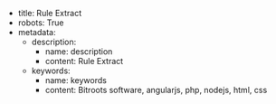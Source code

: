 - title: Rule Extract
- robots: True
- metadata:
    - description:
        - name: description
        - content: Rule Extract
    - keywords: 
        - name: keywords
        - content: Bitroots software, angularjs, php, nodejs, html, css